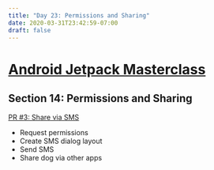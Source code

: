 ```yaml
---
title: "Day 23: Permissions and Sharing"
date: 2020-03-31T23:42:59-07:00
draft: false
---
```

# [Android Jetpack Masterclass](https://www.udemy.com/course/androidjetpack/learn/lecture/15184104#overview)
## Section 14: Permissions and Sharing
[PR #3: Share via SMS](https://github.com/thomasphillips3/dogs/pull/3)
* Request permissions
* Create SMS dialog layout
* Send SMS
* Share dog via other apps
